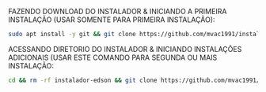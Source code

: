 FAZENDO DOWNLOAD DO INSTALADOR & INICIANDO A PRIMEIRA INSTALAÇÃO (USAR SOMENTE PARA PRIMEIRA INSTALAÇÃO):

```bash
sudo apt install -y git && git clone https://github.com/mvac1991/instalador-edson && sudo chmod -R 777 instalador-edson && cd instalador-edson && sudo ./install_primaria
```

ACESSANDO DIRETORIO DO INSTALADOR & INICIANDO INSTALAÇÕES ADICIONAIS (USAR ESTE COMANDO PARA SEGUNDA OU MAIS INSTALAÇÃO:
```bash
cd && rm -rf instalador-edson && git clone https://github.com/mvac1991/instalador-edson && sudo chmod -R 777 instalador-edson && cd instalador-edson && sudo ./install_instancia
```

